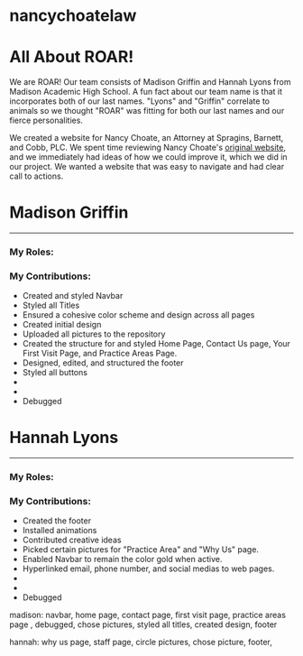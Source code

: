 # nancychoatelaw

# All About ROAR!
We are ROAR! Our team consists of Madison Griffin and Hannah Lyons from Madison Academic High School. A fun fact about our team name is that it incorporates both of our last names. "Lyons" and "Griffin" correlate to animals so we thought "ROAR" was fitting for both our last names and our fierce personalities. 

We created a website for Nancy Choate, an Attorney at Spragins, Barnett, and Cobb, PLC. We spent time reviewing Nancy Choate's <a href="https://nancychoate.com/">original website</a>, and we immediately had ideas of how we could improve it, which we did in our project. We wanted a website that was easy to navigate and had clear call to actions.

<h1>Madison Griffin</h1>
<hr>
<h3>My Roles:</h3>
<p></p>
<h3>My Contributions:</h3>
<ul>
    <li>Created and styled Navbar</li>
    <li>Styled all Titles</li>
    <li>Ensured a cohesive  color scheme and design across all pages</li>
    <li>Created initial design</li>
    <li>Uploaded all pictures to the repository</li>
    <li>Created the structure for and styled Home Page, Contact Us page, Your First Visit Page, and Practice Areas Page.</li>
    <li>Designed, edited, and structured the footer</li>
    <li>Styled all buttons</li>
    <li></li>
    <li></li>
    <li>Debugged</li>
</ul>
<h1>Hannah Lyons</h3>
<hr>
<h3>My Roles:</h3>
<p></p>
<h3>My Contributions:</h3>
<ul>    
    <li>Created the footer</li>
    <li>Installed animations</li>
    <li>Contributed creative ideas</li>
    <li>Picked certain pictures for "Practice Area" and "Why Us" page.</li>
    <li>Enabled Navbar to remain the color gold when active.</li>
    <li>Hyperlinked email, phone number, and social medias to web pages.</li>
    <li></li>
    <li></li>
    <li>Debugged</li>
</ul>



madison: navbar, home page, contact page, first visit page, practice areas page 
, debugged, chose pictures, styled all titles, created design, footer

hannah: why us page, staff page, circle pictures, chose picture, footer, 

 
